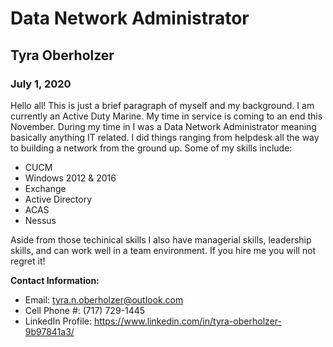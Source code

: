 # Data Network Administrator

## Tyra Oberholzer

### July 1, 2020

Hello all! This is just a brief paragraph of myself and my background. I
am currently an Active Duty Marine. My time in service is coming to an end 
this November. During my time in I was a Data Network Administrator meaning 
basically anything IT related. I did things ranging from helpdesk all the 
way to building a network from the ground up. Some of my skills include:

* CUCM
* Windows 2012 & 2016
* Exchange
* Active Directory
* ACAS
* Nessus



Aside from those techinical skills I also have managerial skills, leadership skills, and can work well in a team environment. If you hire me 
you will not regret it!
	
	
	
**Contact Information:** 
* Email: tyra.n.oberholzer@outlook.com
* Cell Phone #: (717) 729-1445
* LinkedIn Profile: https://www.linkedin.com/in/tyra-oberholzer-9b97841a3/
